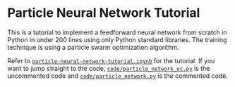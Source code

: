 # Particle Neural Network Tutorial

This is a tutorial to implement a feedforward neural network from scratch in Python in under 200 lines using only Python standard libraries. The training technique is using a particle swarm optimization algorithm.

Refer to <a href="https://github.com/stratzilla/particle-neural-network-tutorial/blob/master/particle-neural-network-tutorial.ipynb">`particle-neural-network-tutorial.ipynb`</a> for the tutorial. If you want to jump straight to the code, <a href="https://github.com/stratzilla/particle-neural-network-tutorial/blob/master/code/particle_network_uc.py">`code/particle_network_uc.py`</a> is the uncommented code and <a href="https://github.com/stratzilla/particle-neural-network-tutorial/blob/master/code/particle_network.py">`code/particle_network.py`</a> is the commented code.
